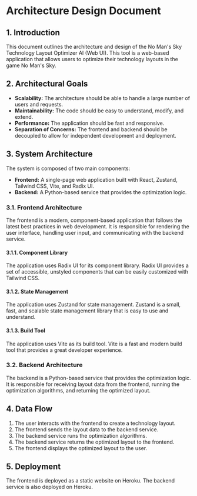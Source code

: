 # Architecture Design Document

## 1. Introduction

This document outlines the architecture and design of the No Man's Sky Technology Layout Optimizer AI (Web UI). This tool is a web-based application that allows users to optimize their technology layouts in the game No Man's Sky.

## 2. Architectural Goals

*   **Scalability:** The architecture should be able to handle a large number of users and requests.
*   **Maintainability:** The code should be easy to understand, modify, and extend.
*   **Performance:** The application should be fast and responsive.
*   **Separation of Concerns:** The frontend and backend should be decoupled to allow for independent development and deployment.

## 3. System Architecture

The system is composed of two main components:

*   **Frontend:** A single-page web application built with React, Zustand, Tailwind CSS, Vite, and Radix UI.
*   **Backend:** A Python-based service that provides the optimization logic.

### 3.1. Frontend Architecture

The frontend is a modern, component-based application that follows the latest best practices in web development. It is responsible for rendering the user interface, handling user input, and communicating with the backend service.

#### 3.1.1. Component Library

The application uses Radix UI for its component library. Radix UI provides a set of accessible, unstyled components that can be easily customized with Tailwind CSS.

#### 3.1.2. State Management

The application uses Zustand for state management. Zustand is a small, fast, and scalable state management library that is easy to use and understand.

#### 3.1.3. Build Tool

The application uses Vite as its build tool. Vite is a fast and modern build tool that provides a great developer experience.

### 3.2. Backend Architecture

The backend is a Python-based service that provides the optimization logic. It is responsible for receiving layout data from the frontend, running the optimization algorithms, and returning the optimized layout.

## 4. Data Flow

1.  The user interacts with the frontend to create a technology layout.
2.  The frontend sends the layout data to the backend service.
3.  The backend service runs the optimization algorithms.
4.  The backend service returns the optimized layout to the frontend.
5.  The frontend displays the optimized layout to the user.

## 5. Deployment

The frontend is deployed as a static website on Heroku. The backend service is also deployed on Heroku.
